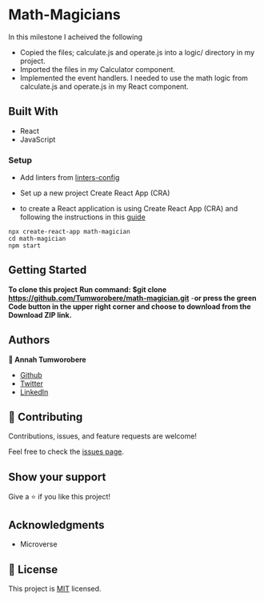 # Math-Magicians
In this milestone I acheived the following

- Copied the files; calculate.js and operate.js into a logic/ directory in my project.
- Imported the files in my Calculator component.
- Implemented the event handlers. I needed to use the math logic from calculate.js and operate.js in my React component.

## Built With

- React
- JavaScript
### Setup
- Add linters from [linters-config](https://github.com/microverseinc/linters-config/tree/master/react-redux)
- Set up a new project Create React App (CRA)

- to create a React application is using Create React App (CRA) and following the instructions in this [guide](https://reactjs.org/docs/create-a-new-react-app.html#create-react-app)
```
npx create-react-app math-magician
cd math-magician
npm start
```

## Getting Started
**To clone this project**
**Run command: $git clone  https://github.com/Tumworobere/math-magician.git**
-**or press the green Code button in the upper right corner and choose to download from the Download ZIP link.**

## Authors

**:woman: Annah Tumworobere**

- [Github](https://github.com/Tumworobere)
- [Twitter](https://twitter.com/Tannah2090)
- [LinkedIn](www.linkedin.com/in/annah-tumworobere-6258b443)

## 🤝 Contributing

Contributions, issues, and feature requests are welcome!

Feel free to check the [issues page](https://github.com/Tumworobere/gitflow/issues).

## Show your support

Give a ⭐️ if you like this project!

## Acknowledgments

- Microverse

## 📝 License

This project is [MIT](./MIT.md) licensed.